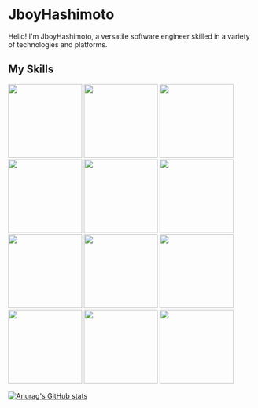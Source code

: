 # JboyHashimoto

Hello! I'm JboyHashimoto, a versatile software engineer skilled in a variety of technologies and platforms.


## My Skills

<p float="left">
<img src="https://developer.apple.com/swift/images/swift-og.png" width="150" height="150">
<img src="https://pbs.twimg.com/profile_images/1399329694340747271/T5fbWxtN_400x400.png" width="150" height="150">
<img src="https://upload.wikimedia.org/wikipedia/commons/7/7e/Dart-logo.png" width="150" height="150">
<img src="https://upload.wikimedia.org/wikipedia/commons/4/4c/Typescript_logo_2020.svg" width="150" height="150">
<img src="https://www.dailyupblog.com/wp-content/uploads/node_logo.jpg" width="150" height="150">
<img src="https://kinsta.com/wp-content/uploads/2023/06/deno-logo.png" width="150" height="150">
<img src="https://nestjs.com/img/nest-og.png" width="150" height="150">
<img src="https://cmc-japan.co.jp/wp-content/uploads/2023/02/MicrosoftTeams-image-1024x578.png" width="150" height="150">
<img src="https://upload.wikimedia.org/wikipedia/commons/2/29/Postgresql_elephant.svg" width="150" height="150">
<img src="https://firebase.google.com/downloads/brand-guidelines/PNG/logo-logomark.png" width="150" height="150">
<img src="https://a0.awsstatic.com/libra-css/images/logos/aws_logo_smile_1200x630.png" width="150" height="150">
<img src="https://www.topgate.co.jp/wp-content/uploads/2017/02/gcp-1024x538.jpg" width="150" height="150">
</p>


[![Anurag's GitHub stats](https://github-readme-stats.vercel.app/api?username=sakurakotubaki)](https://github.com/anuraghazra/github-readme-stats)

